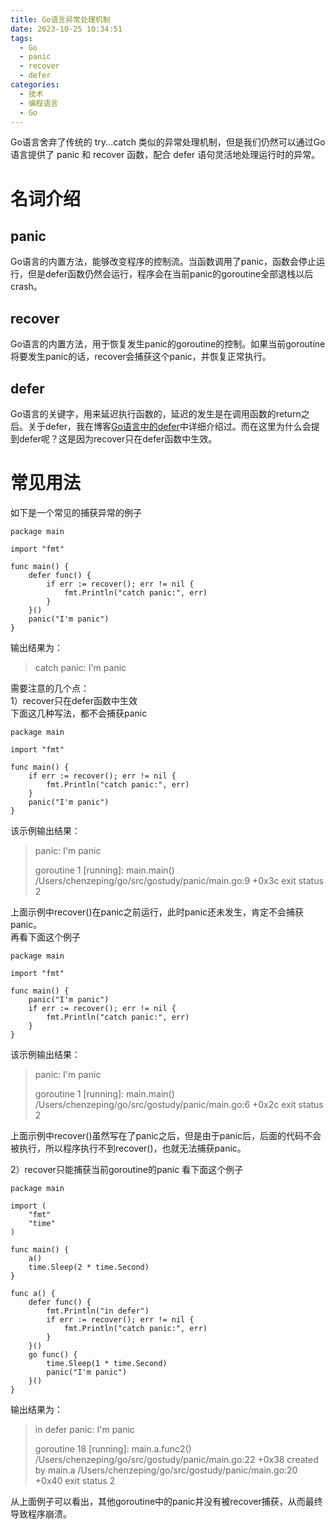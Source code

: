 ```yaml
---
title: Go语言异常处理机制
date: 2023-10-25 10:34:51
tags:
  - Go
  - panic
  - recover
  - defer
categories:
  - 技术
  - 编程语言
  - Go
---
```

Go语言舍弃了传统的 try...catch 类似的异常处理机制，但是我们仍然可以通过Go语言提供了 panic 和 recover 函数，配合 defer 语句灵活地处理运行时的异常。  
# 名词介绍
## panic
Go语言的内置方法，能够改变程序的控制流。当函数调用了panic，函数会停止运行，但是defer函数仍然会运行，程序会在当前panic的goroutine全部退栈以后crash。
## recover
Go语言的内置方法，用于恢复发生panic的goroutine的控制。如果当前goroutine将要发生panic的话，recover会捕获这个panic，并恢复正常执行。
## defer
Go语言的关键字，用来延迟执行函数的，延迟的发生是在调用函数的return之后。关于defer，我在博客[Go语言中的defer](/2023/10/24/golang-defer)中详细介绍过。而在这里为什么会提到defer呢？这是因为recover只在defer函数中生效。
# 常见用法
如下是一个常见的捕获异常的例子
```
package main

import "fmt"

func main() {
    defer func() {
        if err := recover(); err != nil {
            fmt.Println("catch panic:", err)
        }
    }()
    panic("I'm panic")
}
```
输出结果为：
>catch panic: I'm panic

需要注意的几个点：  
1）recover只在defer函数中生效  
下面这几种写法，都不会捕获panic
```
package main

import "fmt"

func main() {
    if err := recover(); err != nil {
        fmt.Println("catch panic:", err)
    }
    panic("I'm panic")
}
```
该示例输出结果：
>panic: I'm panic
>
>goroutine 1 [running]:
>main.main()
>        /Users/chenzeping/go/src/gostudy/panic/main.go:9 +0x3c
>exit status 2

上面示例中recover()在panic之前运行，此时panic还未发生，肯定不会捕获panic。  
再看下面这个例子
```
package main

import "fmt"

func main() {
    panic("I'm panic")
    if err := recover(); err != nil {
        fmt.Println("catch panic:", err)
    }
}
```
该示例输出结果：
>panic: I'm panic
>
>goroutine 1 [running]:
>main.main()
>        /Users/chenzeping/go/src/gostudy/panic/main.go:6 +0x2c
>exit status 2

上面示例中recover()虽然写在了panic之后，但是由于panic后，后面的代码不会被执行，所以程序执行不到recover()，也就无法捕获panic。  

2）recover只能捕获当前goroutine的panic
看下面这个例子
```
package main

import (
    "fmt"
    "time"
)

func main() {
    a()
    time.Sleep(2 * time.Second)
}

func a() {
    defer func() {
        fmt.Println("in defer")
        if err := recover(); err != nil {
            fmt.Println("catch panic:", err)
        }
    }()
    go func() {
        time.Sleep(1 * time.Second)
        panic("I'm panic")
    }()
}
```
输出结果为：
>in defer
>panic: I'm panic
>
>goroutine 18 [running]:
>main.a.func2()
>        /Users/chenzeping/go/src/gostudy/panic/main.go:22 +0x38
>created by main.a
>        /Users/chenzeping/go/src/gostudy/panic/main.go:20 +0x40
>exit status 2

从上面例子可以看出，其他goroutine中的panic并没有被recover捕获，从而最终导致程序崩溃。
